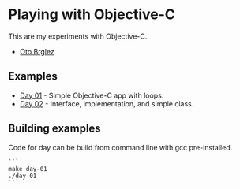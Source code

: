 # Playing with Objective-C

This are my experiments with Objective-C.

- [Oto Brglez](https://github.com/otobrglez)

## Examples

- [Day 01](src/01) - Simple Objective-C app with loops.
- [Day 02](src/02) - Interface, implementation, and simple class.

## Building examples

Code for day can be build from command line with gcc pre-installed.

    ```
    make day-01
    ./day-01
    ```


